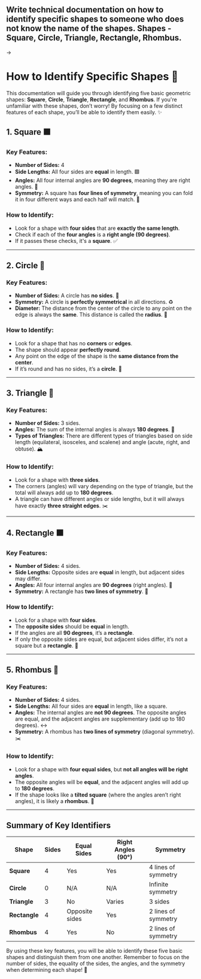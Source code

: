 ## Write technical documentation on how to identify specific shapes to someone who does not know the name of the shapes. Shapes - Square, Circle, Triangle, Rectangle, Rhombus.

&rarr; 
# How to Identify Specific Shapes 🧐

This documentation will guide you through identifying five basic geometric shapes: **Square**, **Circle**, **Triangle**, **Rectangle**, and **Rhombus**. If you're unfamiliar with these shapes, don’t worry! By focusing on a few distinct features of each shape, you’ll be able to identify them easily. ✨

## 1. Square 🟩

### Key Features:
- **Number of Sides:** 4
- **Side Lengths:** All four sides are **equal** in length. 🟩
- **Angles:** All four internal angles are **90 degrees**, meaning they are right angles. 🔲
- **Symmetry:** A square has **four lines of symmetry**, meaning you can fold it in four different ways and each half will match. 🔄

### How to Identify:
- Look for a shape with **four sides** that are **exactly the same length**.
- Check if each of the **four angles** is a **right angle (90 degrees)**.
- If it passes these checks, it's a **square**. ✅

---

## 2. Circle 🔵

### Key Features:
- **Number of Sides:** A circle has **no sides**. 🚫
- **Symmetry:** A circle is **perfectly symmetrical** in all directions. ♻️
- **Diameter:** The distance from the center of the circle to any point on the edge is always the **same**. This distance is called the **radius**. 📏

### How to Identify:
- Look for a shape that has no **corners** or **edges**.
- The shape should appear **perfectly round**.
- Any point on the edge of the shape is the **same distance from the center**.
- If it’s round and has no sides, it’s a **circle**. 🎯

---

## 3. Triangle 🔺

### Key Features:
- **Number of Sides:** 3 sides.
- **Angles:** The sum of the internal angles is always **180 degrees**. 📐
- **Types of Triangles:** There are different types of triangles based on side length (equilateral, isosceles, and scalene) and angle (acute, right, and obtuse). 🏔️

### How to Identify:
- Look for a shape with **three sides**.
- The corners (angles) will vary depending on the type of triangle, but the total will always add up to **180 degrees**.
- A triangle can have different angles or side lengths, but it will always have exactly **three straight edges**. ✂️

---

## 4. Rectangle ⬛

### Key Features:
- **Number of Sides:** 4 sides.
- **Side Lengths:** Opposite sides are **equal** in length, but adjacent sides may differ.
- **Angles:** All four internal angles are **90 degrees** (right angles). 🔲
- **Symmetry:** A rectangle has **two lines of symmetry**. 🔁

### How to Identify:
- Look for a shape with **four sides**.
- The **opposite sides** should be **equal** in length.
- If the angles are all **90 degrees**, it’s a **rectangle**.
- If only the opposite sides are equal, but adjacent sides differ, it’s not a square but a **rectangle**. 🚪

---

## 5. Rhombus 🔷

### Key Features:
- **Number of Sides:** 4 sides.
- **Side Lengths:** All four sides are **equal** in length, like a square.
- **Angles:** The internal angles are **not 90 degrees**. The opposite angles are equal, and the adjacent angles are supplementary (add up to 180 degrees). ↔️
- **Symmetry:** A rhombus has **two lines of symmetry** (diagonal symmetry). ✂️

### How to Identify:
- Look for a shape with **four equal sides**, but **not all angles will be right angles**.
- The opposite angles will be **equal**, and the adjacent angles will add up to **180 degrees**.
- If the shape looks like a **tilted square** (where the angles aren’t right angles), it is likely a **rhombus**. 🔄

---

## Summary of Key Identifiers

| **Shape**    | **Sides** | **Equal Sides**  | **Right Angles (90°)** | **Symmetry**        |
|--------------|-----------|------------------|------------------------|---------------------|
| **Square**   | 4         | Yes              | Yes                    | 4 lines of symmetry |
| **Circle**   | 0         | N/A              | N/A                    | Infinite symmetry   |
| **Triangle** | 3         | No               | Varies                 | 3 sides             |
| **Rectangle**| 4         | Opposite sides   | Yes                    | 2 lines of symmetry |
| **Rhombus**  | 4         | Yes              | No                     | 2 lines of symmetry |

By using these key features, you will be able to identify these five basic shapes and distinguish them from one another. Remember to focus on the number of sides, the equality of the sides, the angles, and the symmetry when determining each shape! 🎯
